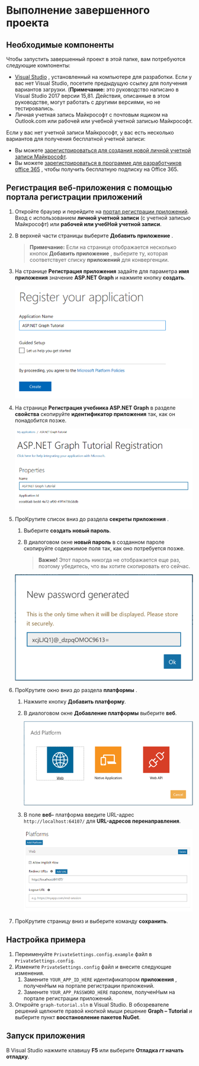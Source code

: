 # <a name="how-to-run-the-completed-project"></a>Выполнение завершенного проекта

## <a name="prerequisites"></a>Необходимые компоненты

Чтобы запустить завершенный проект в этой папке, вам потребуются следующие компоненты:

- [Visual Studio](https://visualstudio.microsoft.com/vs/) , установленный на компьютере для разработки. Если у вас нет Visual Studio, посетите предыдущую ссылку для получения вариантов загрузки. (**Примечание:** это руководство написано в Visual Studio 2017 версии 15,81. Действия, описанные в этом руководстве, могут работать с другими версиями, но не тестировались.
- Личная учетная запись Майкрософт с почтовым ящиком на Outlook.com или рабочей или учебной учетной записью Майкрософт.

Если у вас нет учетной записи Майкрософт, у вас есть несколько вариантов для получения бесплатной учетной записи:

- Вы можете [зарегистрироваться для создания новой личной учетной записи Майкрософт](https://signup.live.com/signup?wa=wsignin1.0&rpsnv=12&ct=1454618383&rver=6.4.6456.0&wp=MBI_SSL_SHARED&wreply=https://mail.live.com/default.aspx&id=64855&cbcxt=mai&bk=1454618383&uiflavor=web&uaid=b213a65b4fdc484382b6622b3ecaa547&mkt=E-US&lc=1033&lic=1).
- Вы можете [зарегистрироваться в программе для разработчиков office 365](https://developer.microsoft.com/office/dev-program) , чтобы получить бесплатную подписку на Office 365.

## <a name="register-a-web-application-with-the-application-registration-portal"></a>Регистрация веб-приложения с помощью портала регистрации приложений

1. Откройте браузер и перейдите на [портал регистрации приложений](https://apps.dev.microsoft.com). Вход с использованием **личной учетной записи** (с учетной записью Майкрософт) или **рабочей или учебНой учетной записи**.

1. В верхней части страницы выберите **Добавить приложение** .

    > **Примечание:** Если на странице отображается несколько кнопок **Добавить приложение** , выберите ту, которая соответствует списку **приложений** для конвергенции.

1. На странице **Регистрация приложения** задайте для параметра **имя приложения** значение **ASP.NET Graph** и нажмите кнопку **создать**.

    ![Снимок экрана: создание нового приложения на веб-сайте портала регистрации приложений](/tutorial/images/arp-create-app-01.png)

1. На странице **Регистрация учебника ASP.NET Graph** в разделе **свойства** скопируйте **идентификатор приложения** так, как он понадобится позже.

    ![Снимок экрана с ИДЕНТИФИКАТОРом только что созданного приложения](/tutorial/images/arp-create-app-02.png)

1. ПроКрутите список вниз до раздела **секреты приложения** .

    1. Выберите **создать новый пароль**.
    1. В диалоговом окне **новый пароль** в созданном пароле скопируйте содержимое поля так, как оно потребуется позже.

        > **Важно!** Этот пароль никогда не отображается еще раз, поэтому убедитесь, что вы хотите скопировать его сейчас.

    ![Снимок экрана с новым паролем приложения](/tutorial/images/arp-create-app-03.png)

1. ПроКрутите окно вниз до раздела **платформы** .

    1. Нажмите кнопку **Добавить платформу**.
    1. В диалоговом окне **Добавление платформы** выберите **веб**.

        ![Снимок экрана: создание платформы для приложения](/tutorial/images/arp-create-app-04.png)

    1. В поле **веб-** платформа введите URL-адрес `http://localhost:64107/` для **URL-адресов перенаправления**.

        ![Снимок экрана: недавно добавленная веб-платформа для приложения](/tutorial/images/arp-create-app-05.png)

1. ПроКрутите страницу вниз и выберите команду **сохранить**.

## <a name="configure-the-sample"></a>Настройка примера

1. Переименуйте `PrivateSettings.config.example` файл в `PrivateSettings.config`.
1. Измените `PrivateSettings.config` файл и внесите следующие изменения.
    1. Замените `YOUR_APP_ID_HERE` идентификатором **приложения** , полученНым на портале регистрации приложений.
    1. Замените `YOUR_APP_PASSWORD_HERE` паролем, полученНым на портале регистрации приложений.
1. Откройте `graph-tutorial.sln` в Visual Studio. В обозревателе решений щелкните правой кнопкой мыши решение **Graph – Tutorial** и выберите пункт **восстановление пакетов NuGet**.

## <a name="run-the-sample"></a>Запуск приложения

В Visual Studio нажмите клавишу **F5** или выберите **Отладка _гт_ начать отладку**.